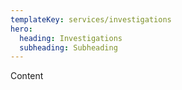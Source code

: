 ```yaml
---
templateKey: services/investigations
hero:
  heading: Investigations
  subheading: Subheading
---
```

Content
